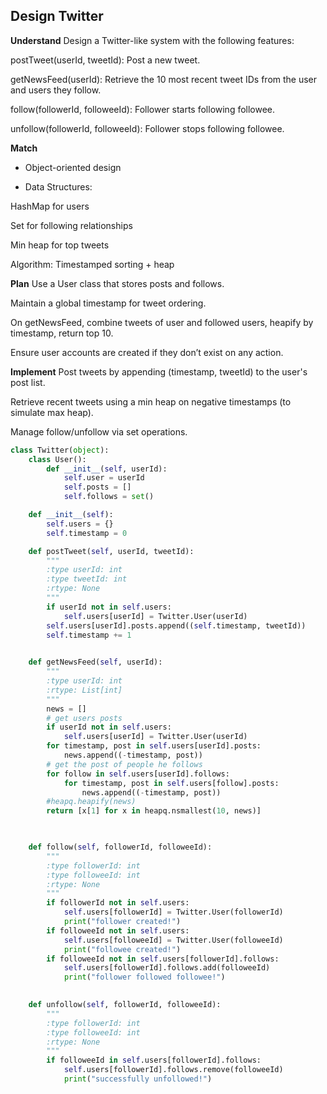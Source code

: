 ## Design Twitter
**Understand**
Design a Twitter-like system with the following features:

postTweet(userId, tweetId): Post a new tweet.

getNewsFeed(userId): Retrieve the 10 most recent tweet IDs from the user and users they follow.

follow(followerId, followeeId): Follower starts following followee.

unfollow(followerId, followeeId): Follower stops following followee.

**Match**
- Object-oriented design

- Data Structures:

HashMap for users

Set for following relationships

Min heap for top tweets

Algorithm: Timestamped sorting + heap

**Plan**
Use a User class that stores posts and follows.

Maintain a global timestamp for tweet ordering.

On getNewsFeed, combine tweets of user and followed users, heapify by timestamp, return top 10.

Ensure user accounts are created if they don’t exist on any action.

**Implement**
Post tweets by appending (timestamp, tweetId) to the user's post list.

Retrieve recent tweets using a min heap on negative timestamps (to simulate max heap).

Manage follow/unfollow via set operations.

```python
class Twitter(object):
    class User():
        def __init__(self, userId):
            self.user = userId
            self.posts = []
            self.follows = set()

    def __init__(self):
        self.users = {}
        self.timestamp = 0

    def postTweet(self, userId, tweetId):
        """
        :type userId: int
        :type tweetId: int
        :rtype: None
        """
        if userId not in self.users:
            self.users[userId] = Twitter.User(userId)
        self.users[userId].posts.append((self.timestamp, tweetId))
        self.timestamp += 1
        

    def getNewsFeed(self, userId):
        """
        :type userId: int
        :rtype: List[int]
        """
        news = []
        # get users posts
        if userId not in self.users:
            self.users[userId] = Twitter.User(userId)
        for timestamp, post in self.users[userId].posts:
            news.append((-timestamp, post))
        # get the post of people he follows
        for follow in self.users[userId].follows:
            for timestamp, post in self.users[follow].posts:
                news.append((-timestamp, post))
        #heapq.heapify(news)
        return [x[1] for x in heapq.nsmallest(10, news)]

        

    def follow(self, followerId, followeeId):
        """
        :type followerId: int
        :type followeeId: int
        :rtype: None
        """
        if followerId not in self.users:
            self.users[followerId] = Twitter.User(followerId)
            print("follower created!")
        if followeeId not in self.users:
            self.users[followeeId] = Twitter.User(followeeId)
            print("followee created!")
        if followeeId not in self.users[followerId].follows:
            self.users[followerId].follows.add(followeeId)
            print("follower followed followee!")
        

    def unfollow(self, followerId, followeeId):
        """
        :type followerId: int
        :type followeeId: int
        :rtype: None
        """
        if followeeId in self.users[followerId].follows:
            self.users[followerId].follows.remove(followeeId)
            print("successfully unfollowed!")
```
